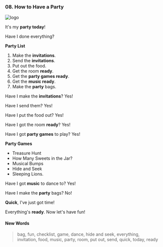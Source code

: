### 08. How to Have a Party

![logo](./08.How-to-Have-a-Party.jpg)

It's my **party today**!

Have I done everything?

**Party List**

1. Make the **invitations**.
2. Send the **invitations**.
3. Put out the food.
4. Get the room **ready**.
5. Get the **party games ready**.
6. Get the **music ready**.
7. Make the **party** bags.

Have I make the **invitations**? Yes!

Have I send them? Yes!

Have I put the food out? Yes!

Have I got the room **ready**? Yes!

Have I got **party games** to play? Yes!

**Party Games**

* Treasure Hunt
* How Many Sweets in the Jar?
* Musical Bumps
* Hide and Seek
* Sleeping Lions.

Have I got **music** to dance to? Yes!

Have I make the **party** bags? No!

**Quick**, I've just got time!

Everything's **ready**. Now let's have fun!

#### New Words

> bag, fun, checklist, game, dance, hide and seek, everything, invitation, food, music, party, room, put out, send, quick, today, ready
